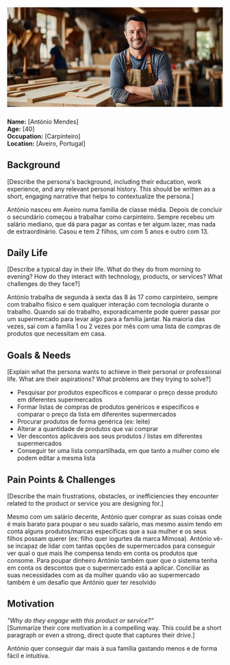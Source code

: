 # ![Business man](persona3.jpg)  
**Name:** [António Mendes]  
**Age:** [40]  
**Occupation:** [Carpinteiro]  
**Location:** [Aveiro, Portugal]  

## Background  
[Describe the persona's background, including their education, work experience, and any relevant personal history. This should be written as a short, engaging narrative that helps to contextualize the persona.]  

António nasceu em Aveiro numa família de classe média. Depois de concluir o secundário começou a trabalhar como carpinteiro. Sempre recebeu um salário mediano, que dá para pagar as contas e ter algum lazer, mas nada de extraordinário. Casou e tem 2 filhos, um com 5 anos e outro com 13.

## Daily Life  
[Describe a typical day in their life. What do they do from morning to evening? How do they interact with technology, products, or services? What challenges do they face?]  

António trabalha de segunda à sexta das 8 às 17 como carpinteiro, sempre com trabalho físico e sem qualquer interação com tecnologia durante o trabalho.
Quando sai do trabalho, exporadicamente pode querer passar por um supermercado para levar algo para a família jantar.
Na maioria das vezes, sai com a família 1 ou 2 vezes por mês com uma lista de compras de produtos que necessitam em casa.

## Goals & Needs  
[Explain what the persona wants to achieve in their personal or professional life. What are their aspirations? What problems are they trying to solve?]  

- Pesquisar por produtos específicos e comparar o preço desse produto em diferentes supermercados
- Formar listas de compras de produtos genéricos e específicos e comparar o preço da lista em diferentes supermercados
- Procurar produtos de forma genérica (ex: leite)
- Alterar a quantidade de produtos que vai comprar
- Ver descontos aplicáveis aos seus produtos / listas em diferentes supermercados
- Conseguir ter uma lista compartilhada, em que tanto a mulher como ele podem editar a mesma lista

## Pain Points & Challenges  
[Describe the main frustrations, obstacles, or inefficiencies they encounter related to the product or service you are designing for.]  

Mesmo com um salário decente, António quer comprar as suas coisas onde é mais barato para poupar o seu suado salário, mas mesmo assim tendo em conta alguns produtos/marcas específicas que a sua mulher e os seus filhos possam querer (ex: filho quer iogurtes da marca Mimosa). António vê-se incapaz de lidar com tantas opções de supermercados para conseguir ver qual o que mais lhe compensa tendo em conta os produtos que consome. Para poupar dinheiro António também quer que o sistema tenha em conta os descontos que o supermercado está a aplicar. Conciliar as suas necessidades com as da mulher quando vão ao supermercado também é um desafio que António quer ter resolvido

## Motivation  
*"Why do they engage with this product or service?"*  
[Summarize their core motivation in a compelling way. This could be a short paragraph or even a strong, direct quote that captures their drive.]  

António quer conseguir dar mais à sua família gastando menos e de forma fácil e intuitiva.
